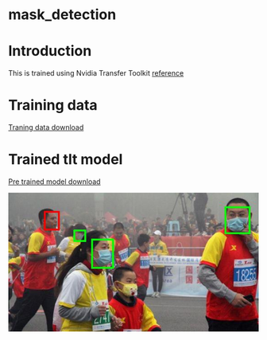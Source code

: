 # mask_detection

# Introduction 
This is trained using Nvidia Transfer Toolkit [reference](https://developer.nvidia.com/blog/implementing-a-real-time-ai-based-face-mask-detector-application-for-covid-19/)


# Training data

[Traning data download](https://drive.google.com/file/d/15YgXnawe-R9jdXQ12gOS07YE8pdYScs0/view?usp=sharing)


# Trained tlt model

[Pre trained model download](https://drive.google.com/file/d/1KBxppFXRMIZYkjvCOaa5KjHLHmEsenL-/view?usp=sharing)



![image](https://github.com/duguqiankun/mask_detection/blob/main/test_00000043.jpg)

